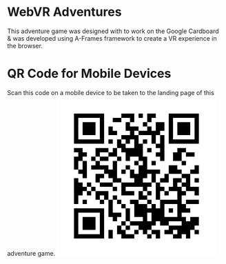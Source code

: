 # WebVR Adventures

This adventure game was designed with to work on the Google Cardboard & was developed using A-Frames framework to create a VR experience in the browser.

# QR Code for Mobile Devices

Scan this code on a mobile device to be taken to the landing page of this adventure game.
![QR Code for Mobile](https://github.com/DavidChurch97/WebVR/blob/master/img/qr_code.jpg)
